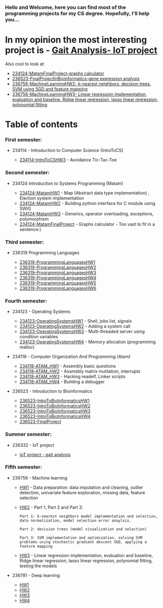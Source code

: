
### Hello and Welcome, here you can find most of the programming projects for my CS degree. Hopefully, I'll help you...


# In my opinion the most interesting project is - [Gait Analysis- IoT project](https://github.com/assaflovton/IoT-project-Gait-analysis) 

Also cool to look at:
- [234124-MatamFinalProject-graphs calculator](https://github.com/assaflovton/234124-MatamFinalProject)
- [236523-FinalProjectInBioinformatics-gene expression analysis](https://github.com/assaflovton/BioinformaticsFinalProject-GeneExpressionAnalysisOfTNBCNon-TNBCAndHER2BreastCancerTypes)
- [236756-MachineLearningHW2- k-nearest neighbors, decision trees, SVM using SGD and feature mapping](https://github.com/assaflovton/236756-IntroToMachineLearningHW2)
- [236756-MachineLearningHW3- Linear regression implementation, evaluation and baseline, Ridge linear regression, lasso linear regression, polynomial fitting](https://github.com/assaflovton/236756-IntroToMachineLearningHW3) 

# Table of contents


### First semester:

- 234114 - Introduction to Computer Science (IntroToCS)

  - [234114-IntroToCSHW3](https://github.com/assaflovton/234114-IntroToCSHW3) - Avoidance Tic-Tac-Toe

### Second semester:

- 234124 Introduction to Systems Programming (Matam)

  - [234124-MatamHW1](https://github.com/assaflovton/234124-MatamHW1) - Map (Abstract data type implementation) , Election system implementation 
  - [234124-MatamHW2](https://github.com/assaflovton/234124-MatamHW2) - Building python interface for C module using SWIG
  - [234124-MatamHW3](https://github.com/assaflovton/234124-MatamHW3) - Generics, operator overloading, exceptions, polymorphism  
  - [234124-MatamFinalProject](https://github.com/assaflovton/234124-MatamFinalProject) - Graphs calculator - Too vast to fit in a sentence:)

### Third semester:

- 236319 Programming Languages

  - [236319-ProgrammingLanguagesHW1](https://github.com/assaflovton/236319-ProgrammingLanguagesHW1) 
  - [236319-ProgrammingLanguagesHW2](https://github.com/assaflovton/236319-ProgrammingLanguagesHW2) 
  - [236319-ProgrammingLanguagesHW3](https://github.com/assaflovton/236319-ProgrammingLanguagesHW3)
  - [236319-ProgrammingLanguagesHW4](https://github.com/assaflovton/236319-ProgrammingLanguagesHW4)
  - [236319-ProgrammingLanguagesHW5](https://github.com/assaflovton/236319-ProgrammingLanguagesHW5)
  - [236319-ProgrammingLanguagesHW6](https://github.com/assaflovton/236319-ProgrammingLanguagesHW6)

### Fourth semester:

- 234123 - Operating Systems

  - [234123-OperatingSystemsHW1](https://github.com/assaflovton/234123-OperatingSystemsHW1) - Shell, jobs list, signals
  - [234123-OperatingSystemsHW2](https://github.com/assaflovton/234123-OperatingSystemsHW2) - Adding a system call
  - [234123-OperatingSystemsHW3](https://github.com/assaflovton/234123-OperatingSystemsHW3) - Multi-threaded server using condition variables
  - [234123-OperatingSystemsHW4](https://github.com/assaflovton/234123-OperatingSystemsHW4) - Memory allocation (programming malloc)
  
- 234118 - Computer Organization And Programming (Atam)

  - [234118-ATAM_HW1](https://github.com/assaflovton/234118-ATAM_HW1) - Assembly basic questions
  - [234118-ATAM_HW2](https://github.com/assaflovton/234118-ATAM_HW2) - Assmebly matrix mutilation, interrupts 
  - [234118-ATAM_HW3](https://github.com/assaflovton/234118-ATAM_HW3) - Hacking readelf, Linker scripts
  - [234118-ATAM_HW4](https://github.com/assaflovton/234118-ATAM_HW4) - Building a debugger

- 236523 - Introduction to Bioinformatics

  - [236523-IntroToBioInformaticsHW1](https://github.com/assaflovton/236523-IntroToBioInformaticsHW1)
  - [236523-IntroToBioInformaticsHW2](https://github.com/assaflovton/236523-IntroToBioInformaticsHW2)
  - [236523-IntroToBioInformaticsHW3](https://github.com/assaflovton/236523-IntroToBioInformaticsHW3)
  - [236523-IntroToBioInformaticsHW4](https://github.com/assaflovton/236523-IntroToBioInformaticsHW4)
  - [236523-FinalProject](https://github.com/assaflovton/BioinformaticsFinalProject-GeneExpressionAnalysisOfTNBCNon-TNBCAndHER2BreastCancerTypes)

### Summer semester:

- 236332 - IoT project

  - [IoT project - gait analysis](https://github.com/assaflovton/IoT-project-Gait-analysis)

### Fifth semester:

- 236756 - Machine learning

  - [HW1](https://github.com/assaflovton/236756-IntroToMachineLearningHW1) - Data preparation: data imputation and cleaning, outlier detection, univariate feature exploration, missing data, feature selection
  - [HW2](https://github.com/assaflovton/236756-IntroToMachineLearningHW2) - Part 1, Part 2 and Part 3:

        Part 1: k-nearest neighbors model implementation and selection, data normalization, model selection error anaylsis.

        Part 2: decision trees (model visualization and selection)

        Part 3: SVM implementation and optimization, solving SVM problems using stochastic gradient descent SGD, applying a feature mapping
        
  - [HW3](https://github.com/assaflovton/236756-IntroToMachineLearningHW3) - Linear regression implementation, evaluation and baseline, Ridge linear regression, lasso linear regression, polynomial fitting, testing the models
  
- 236781 - Deep learning

  - [HW1](https://github.com/assaflovton/236781-IntroToDeepLearningHW1)   
  - [HW2](https://github.com/assaflovton/236781-IntroToDeepLearningHW2)  
  - [HW3](https://github.com/assaflovton/236781-IntroToDeepLearningHW3) 
  - [HW4](https://github.com/assaflovton/236781-IntroToDeepLearningHW4) 
  


